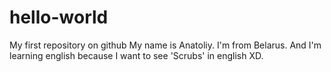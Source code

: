 # hello-world
My first repository on github
My name is Anatoliy. I'm from Belarus. And I'm learning english because I want to see 'Scrubs' in english XD.
